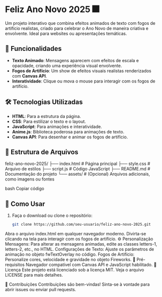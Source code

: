 # Feliz Ano Novo 2025 🎆

Um projeto interativo que combina efeitos animados de texto com fogos de artifício realistas, criado para celebrar o Ano Novo de maneira criativa e envolvente. Ideal para websites ou apresentações temáticas.

## 🎉 Funcionalidades

- **Texto Animado**: Mensagens aparecem com efeitos de escala e opacidade, criando uma experiência visual envolvente.
- **Fogos de Artifício**: Um show de efeitos visuais realistas renderizados com **Canvas API**.
- **Interatividade**: Clique ou mova o mouse para interagir com os fogos de artifício.

## 🛠️ Tecnologias Utilizadas

- **HTML**: Para a estrutura da página.
- **CSS**: Para estilizar o texto e o layout.
- **JavaScript**: Para animações e interatividade.
- **Anime.js**: Biblioteca poderosa para animações de texto.
- **Canvas API**: Para desenhar e animar os fogos de artifício.

## 📂 Estrutura de Arquivos

feliz-ano-novo-2025/ ├── index.html # Página principal ├── style.css # Arquivo de estilos ├── script.js # Código JavaScript ├── README.md # Documentação do projeto └── assets/ # (Opcional) Arquivos adicionais, como imagens ou fontes

bash
Copiar código

## 🚀 Como Usar

1. Faça o download ou clone o repositório:
   ```bash
   git clone https://github.com/seu-usuario/feliz-ano-novo-2025.git
Abra o arquivo index.html em qualquer navegador moderno.
Divirta-se clicando na tela para interagir com os fogos de artifício.
⚙️ Personalização
Mensagens: Para alterar as mensagens animadas, edite as classes letters-1, letters-2, etc., no HTML.
Configurações de Texto: Ajuste os parâmetros de animação no objeto fwTextOverlay no código.
Fogos de Artifício: Personalize cores, velocidade e gravidade no objeto Fireworks.
🧩 Pré-requisitos
Navegador compatível com Canvas API e JavaScript habilitado.
📝 Licença
Este projeto está licenciado sob a licença MIT. Veja o arquivo LICENSE para mais detalhes.

🤝 Contribuições
Contribuições são bem-vindas! Sinta-se à vontade para abrir issues ou enviar pull requests.
